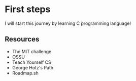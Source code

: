 # First steps
I will start this journey by learning C programming language!

## Resources
- The MIT challenge
- OSSU
- Teach Yourself CS
- George Hotz's Path
- Roadmap.sh
